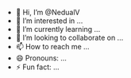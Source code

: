 - 👋 Hi, I’m @NedualV
- 👀 I’m interested in ...
- 🌱 I’m currently learning ...
- 💞️ I’m looking to collaborate on ...
- 📫 How to reach me ...
- 😄 Pronouns: ...
- ⚡ Fun fact: ...

<!---
NedualV/NedualV is a ✨ special ✨ repository because its `README.md` (this file) appears on your GitHub profile.
You can click the Preview link to take a look at your changes.
--->
